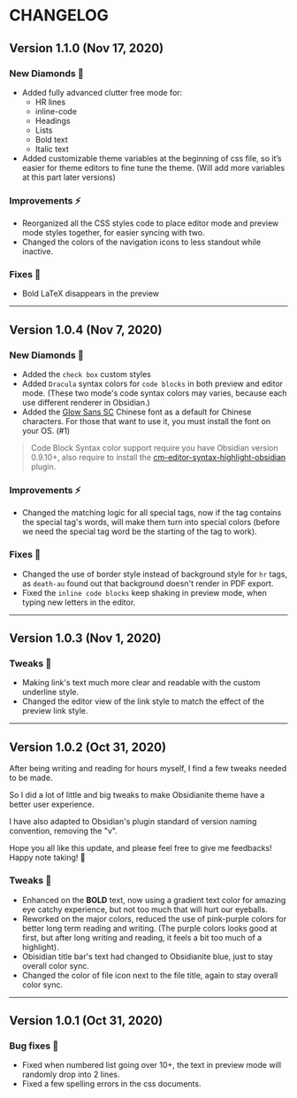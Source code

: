 # CHANGELOG

## Version 1.1.0 (Nov 17, 2020)

### New Diamonds 💎

- Added fully advanced clutter free mode for:
  - HR lines
  - inline-code
  - Headings
  - Lists
  - Bold text
  - Italic text
- Added customizable theme variables at the beginning of css file, so it’s easier for theme editors to fine tune the theme. (Will add more variables at this part later versions)

### Improvements ⚡️

- Reorganized all the CSS styles code to place editor mode and preview mode styles together, for easier syncing with two.
- Changed the colors of the navigation icons to less standout while inactive.

### Fixes 🔧

- Bold LaTeX disappears in the preview

---

## Version 1.0.4 (Nov 7, 2020)

### New Diamonds 💎

- Added the `check box` custom styles
- Added `Dracula` syntax colors for `code blocks` in both preview and editor mode. (These two mode's code syntax colors may varies, because each use different renderer in Obsidian.)
- Added the [Glow Sans SC](https://github.com/welai/glow-sans) Chinese font as a default for Chinese characters. For those that want to use it, you must install the font on your OS. (#1)

> Code Block Syntax color support require you have Obsidian version 0.9.10+, also require to install the [cm-editor-syntax-highlight-obsidian](https://github.com/deathau/cm-editor-syntax-highlight-obsidian/releases/tag/0.0.1) plugin.

### Improvements ⚡️

- Changed the matching logic for all special tags, now if the tag contains the special tag's words, will make them turn into special colors (before we need the special tag word be the starting of the tag to work).

### Fixes 🔧

- Changed the use of border style instead of background style for `hr` tags, as `death-au` found out that background doesn't render in PDF export.
- Fixed the `inline code blocks` keep shaking in preview mode, when typing new letters in the editor.

---

## Version 1.0.3 (Nov 1, 2020)

### Tweaks 💎

- Making link's text much more clear and readable with the custom underline style.
- Changed the editor view of the link style to match the effect of the preview link style.

---

## Version 1.0.2 (Oct 31, 2020)

After being writing and reading for hours myself, I find a few tweaks needed to be made.

So I did a lot of little and big tweaks to make Obsidianite theme have a better user experience.

I have also adapted to Obsidian's plugin standard of version naming convention, removing the "v".

Hope you all like this update, and please feel free to give me feedbacks! Happy note taking! 💎

### Tweaks 💎

- Enhanced on the **BOLD** text, now using a gradient text color for amazing eye catchy experience, but not too much that will hurt our eyeballs.
- Reworked on the major colors, reduced the use of pink-purple colors for better long term reading and writing. (The purple colors looks good at first, but after long writing and reading, it feels a bit too much of a highlight).
- Obisidian title bar's text had changed to Obsidianite blue, just to stay overall color sync.
- Changed the color of file icon next to the file title, again to stay overall color sync.

---

## Version 1.0.1 (Oct 31, 2020)

### Bug fixes 🐛

- Fixed when numbered list going over 10+, the text in preview mode will randomly drop into 2 lines.
- Fixed a few spelling errors in the css documents.
